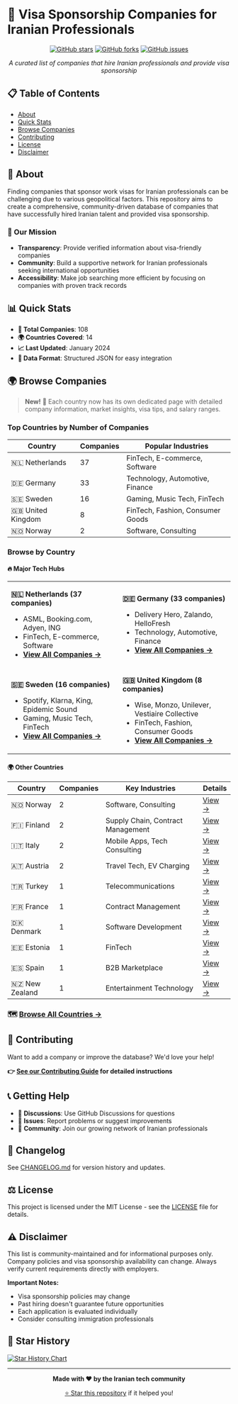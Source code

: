 # 🚀 Visa Sponsorship Companies for Iranian Professionals

<div align="center">

[![GitHub stars](https://img.shields.io/github/stars/komeilmehranfar/visa-sponsers-companies-for-iranians?style=for-the-badge)](https://github.com/komeilmehranfar/visa-sponsers-companies-for-iranians/stargazers)
[![GitHub forks](https://img.shields.io/github/forks/komeilmehranfar/visa-sponsers-companies-for-iranians?style=for-the-badge)](https://github.com/komeilmehranfar/visa-sponsers-companies-for-iranians/network)
[![GitHub issues](https://img.shields.io/github/issues/komeilmehranfar/visa-sponsers-companies-for-iranians?style=for-the-badge)](https://github.com/komeilmehranfar/visa-sponsers-companies-for-iranians/issues)

_A curated list of companies that hire Iranian professionals and provide visa sponsorship_

</div>

## 📋 Table of Contents

- [About](#about)
- [Quick Stats](#quick-stats)
- [Browse Companies](#browse-companies)
- [Contributing](#contributing)
- [License](#license)
- [Disclaimer](#disclaimer)

## 🎯 About

Finding companies that sponsor work visas for Iranian professionals can be challenging due to various geopolitical factors. This repository aims to create a comprehensive, community-driven database of companies that have successfully hired Iranian talent and provided visa sponsorship.

### 🎯 Our Mission

- **Transparency**: Provide verified information about visa-friendly companies
- **Community**: Build a supportive network for Iranian professionals seeking international opportunities
- **Accessibility**: Make job searching more efficient by focusing on companies with proven track records

## 📊 Quick Stats

- **🏢 Total Companies**: 108
- **🌍 Countries Covered**: 14
- **📈 Last Updated**: January 2024
- **📝 Data Format**: Structured JSON for easy integration

## 🌍 Browse Companies

> **New!** 📖 Each country now has its own dedicated page with detailed company information, market insights, visa tips, and salary ranges.

### Top Countries by Number of Companies

| Country           | Companies | Popular Industries               |
| ----------------- | --------- | -------------------------------- |
| 🇳🇱 Netherlands    | 37        | FinTech, E-commerce, Software    |
| 🇩🇪 Germany        | 33        | Technology, Automotive, Finance  |
| 🇸🇪 Sweden         | 16        | Gaming, Music Tech, FinTech      |
| 🇬🇧 United Kingdom | 8         | FinTech, Fashion, Consumer Goods |
| 🇳🇴 Norway         | 2         | Software, Consulting             |

### Browse by Country

#### 🔥 Major Tech Hubs

<table>
<tr>
<td width="50%">

**🇳🇱 Netherlands (37 companies)**

- ASML, Booking.com, Adyen, ING
- FinTech, E-commerce, Software
- [**View All Companies →**](docs/countries/netherlands.md)

</td>
<td width="50%">

**🇩🇪 Germany (33 companies)**

- Delivery Hero, Zalando, HelloFresh
- Technology, Automotive, Finance
- [**View All Companies →**](docs/countries/germany.md)

</td>
</tr>
<tr>
<td width="50%">

**🇸🇪 Sweden (16 companies)**

- Spotify, Klarna, King, Epidemic Sound
- Gaming, Music Tech, FinTech
- [**View All Companies →**](docs/countries/sweden.md)

</td>
<td width="50%">

**🇬🇧 United Kingdom (8 companies)**

- Wise, Monzo, Unilever, Vestiaire Collective
- FinTech, Fashion, Consumer Goods
- [**View All Companies →**](docs/countries/united-kingdom.md)

</td>
</tr>
</table>

#### 🌍 Other Countries

| Country        | Companies | Key Industries                    | Details                                 |
| -------------- | --------- | --------------------------------- | --------------------------------------- |
| 🇳🇴 Norway      | 2         | Software, Consulting              | [View →](docs/countries/norway.md)      |
| 🇫🇮 Finland     | 2         | Supply Chain, Contract Management | [View →](docs/countries/finland.md)     |
| 🇮🇹 Italy       | 2         | Mobile Apps, Tech Consulting      | [View →](docs/countries/italy.md)       |
| 🇦🇹 Austria     | 2         | Travel Tech, EV Charging          | [View →](docs/countries/austria.md)     |
| 🇹🇷 Turkey      | 1         | Telecommunications                | [View →](docs/countries/turkey.md)      |
| 🇫🇷 France      | 1         | Contract Management               | [View →](docs/countries/france.md)      |
| 🇩🇰 Denmark     | 1         | Software Development              | [View →](docs/countries/denmark.md)     |
| 🇪🇪 Estonia     | 1         | FinTech                           | [View →](docs/countries/estonia.md)     |
| 🇪🇸 Spain       | 1         | B2B Marketplace                   | [View →](docs/countries/spain.md)       |
| 🇳🇿 New Zealand | 1         | Entertainment Technology          | [View →](docs/countries/new-zealand.md) |

### 🗺️ [**Browse All Countries →**](docs/countries.md)

## 🤝 Contributing

Want to add a company or improve the database? We'd love your help!

**👉 [See our Contributing Guide](CONTRIBUTING.md) for detailed instructions**

## 📞 Getting Help

- 💬 **Discussions**: Use GitHub Discussions for questions
- 🐛 **Issues**: Report problems or suggest improvements
- 🤝 **Community**: Join our growing network of Iranian professionals

## 🔄 Changelog

See [CHANGELOG.md](./CHANGELOG.md) for version history and updates.

## ⚖️ License

This project is licensed under the MIT License - see the [LICENSE](LICENSE) file for details.

## ⚠️ Disclaimer

This list is community-maintained and for informational purposes only. Company policies and visa sponsorship availability can change. Always verify current requirements directly with employers.

**Important Notes:**

- Visa sponsorship policies may change
- Past hiring doesn't guarantee future opportunities
- Each application is evaluated individually
- Consider consulting immigration professionals

## 🌟 Star History

[![Star History Chart](https://api.star-history.com/svg?repos=komeilmehranfar/visa-sponsers-companies-for-iranians&type=Date)](https://star-history.com/#komeilmehranfar/visa-sponsers-companies-for-iranians&Date)

---

<div align="center">

**Made with ❤️ by the Iranian tech community**

[⭐ Star this repository](https://github.com/komeilmehranfar/visa-sponsers-companies-for-iranians) if it helped you!

</div>
